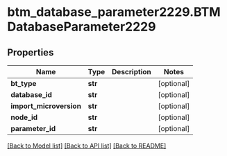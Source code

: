 # btm_database_parameter2229.BTMDatabaseParameter2229

## Properties
Name | Type | Description | Notes
------------ | ------------- | ------------- | -------------
**bt_type** | **str** |  | [optional] 
**database_id** | **str** |  | [optional] 
**import_microversion** | **str** |  | [optional] 
**node_id** | **str** |  | [optional] 
**parameter_id** | **str** |  | [optional] 

[[Back to Model list]](../README.md#documentation-for-models) [[Back to API list]](../README.md#documentation-for-api-endpoints) [[Back to README]](../README.md)



